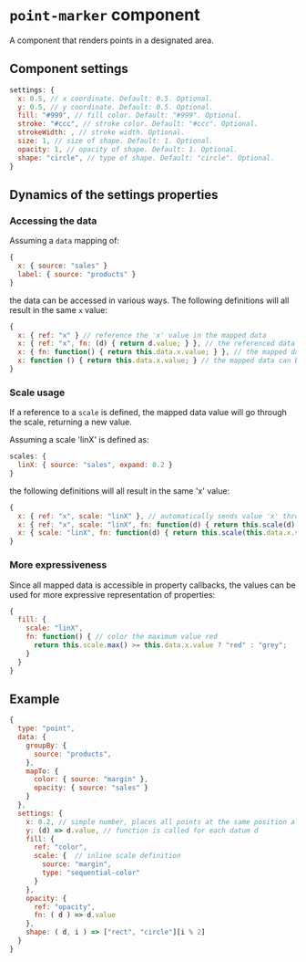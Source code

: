 # `point-marker` component

A component that renders points in a designated area.

## Component settings

```js
settings: {
  x: 0.5, // x coordinate. Default: 0.5. Optional.
  y: 0.5, // y coordinate. Default: 0.5. Optional.
  fill: "#999", // fill color. Default: "#999". Optional.
  stroke: "#ccc", // stroke color. Default: "#ccc". Optional.
  strokeWidth: , // stroke width. Optional.
  size: 1, // size of shape. Default: 1. Optional.
  opacity: 1, // opacity of shape. Default: 1. Optional.
  shape: "circle", // type of shape. Default: "circle". Optional.
}
```

## Dynamics of the settings properties

### Accessing the data

Assuming a `data` mapping of:

```js
{
  x: { source: "sales" }
  label: { source: "products" }
}
```

the data can be accessed in various ways.
The following definitions will all result in the same `x` value:

```js
{
  x: { ref: "x" } // reference the 'x' value in the mapped data
  x: { ref: "x", fn: (d) { return d.value; } }, // the referenced data property 'x' in sent in as the first parameter in the callback
  x: { fn: function() { return this.data.x.value; } }, // the mapped data can be accessed through 'this.data'
  x: function () { return this.data.x.value; } // the mapped data can be accessed through 'this.data'
}
```

### Scale usage

If a reference to a `scale` is defined, the mapped data value will go through the scale, returning a new value.

Assuming a scale 'linX' is defined as:

```js
scales: {
  linX: { source: "sales", expand: 0.2 }
}
```

the following definitions will all result in the same 'x' value:

```js
{
  x: { ref: "x", scale: "linX" }, // automatically sends value 'x' through the scale and returns the scaled value
  x: { ref: "x", scale: "linX", fn: function(d) { return this.scale(d) } }, // the referenced 'scale' is accessible in the callback's 'this' context
  x: { scale: "linX", fn: function(d) { return this.scale(this.data.x.value) } }
}
```

### More expressiveness

Since all mapped data is accessible in property callbacks, the values can be used for more expressive representation of properties:

```js
{
  fill: {
    scale: "linX",
    fn: function() { // color the maximum value red
      return this.scale.max() >= this.data.x.value ? "red" : "grey";
    }
  }
}
```
## Example

```js
{
  type: "point",
  data: {
    groupBy: {
      source: "products",
    },
    mapTo: {
      color: { source: "margin" },
      opacity: { source: "sales" }
    }
  },
  settings: {
    x: 0.2, // simple number, places all points at the same position along the x-axis (which assumes to have a range of [0,1])
    y: (d) => d.value, // function is called for each datum d
    fill: {
      ref: "color",
      scale: {  // inline scale definition
        source: "margin",
        type: "sequential-color"
      }
    },
    opacity: {
      ref: "opacity",
      fn: ( d ) => d.value
    },
    shape: ( d, i ) => ["rect", "circle"][i % 2]
  }
}
```
